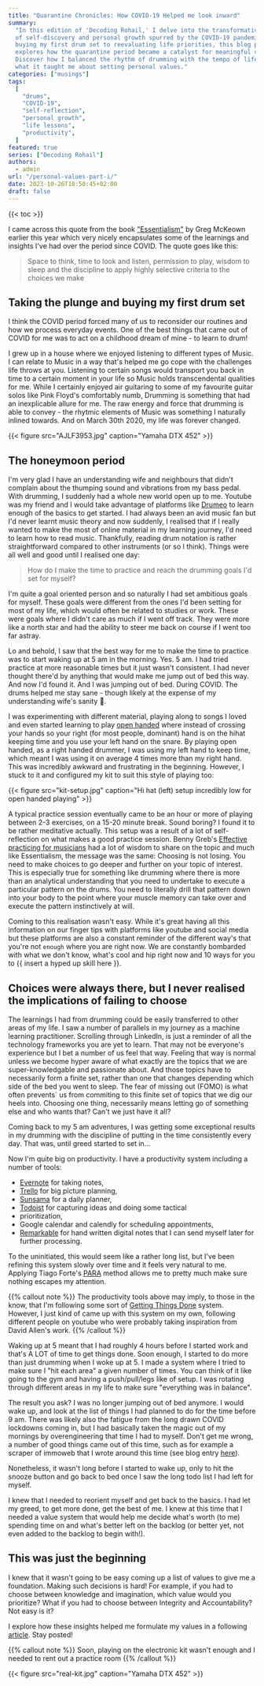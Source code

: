 ```yaml
---
title: "Quarantine Chronicles: How COVID-19 Helped me look inward"
summary:
  "In this edition of 'Decoding Rohail,' I delve into the transformative journey
  of self-discovery and personal growth spurred by the COVID-19 pandemic. From
  buying my first drum set to reevaluating life priorities, this blog post
  explores how the quarantine period became a catalyst for meaningful change.
  Discover how I balanced the rhythm of drumming with the tempo of life, and
  what it taught me about setting personal values."
categories: ["musings"]
tags:
  [
    "drums",
    "COVID-19",
    "self-reflection",
    "personal growth",
    "life lessons",
    "productivity",
  ]
featured: true
series: ["Decoding Rohail"]
authors:
  - admin
url: "/personal-values-part-i/"
date: 2023-10-26T10:50:45+02:00
draft: false
---
```


{{< toc >}}

I came across this quote from the book
["Essentialism"](https://www.amazon.com/Essentialism-Greg-McKeown-audiobook/dp/B00IWYP5NI/ref=sr_1_1?crid=RZC41UQUFCF6&keywords=essentialism&qid=1698311094&s=books&sprefix=essentialism%2Cstripbooks-intl-ship%2C150&sr=1-1)
by Greg McKeown earlier this year which very nicely encapsulates some of the
learnings and insights I've had over the period since COVID. The quote goes like
this:

> Space to think, time to look and listen, permission to play, wisdom to sleep
> and the discipline to apply highly selective criteria to the choices we make

## Taking the plunge and buying my first drum set

I think the COVID period forced many of us to reconsider our routines and how we
process everyday events. One of the best things that came out of COVID for me
was to act on a childhood dream of mine - to learn to drum!

I grew up in a house where we enjoyed listening to different types of Music. I
can relate to Music in a way that's helped me go cope with the challenges life
throws at you. Listening to certain songs would transport you back in time to a
certain moment in your life so Music holds transcendental qualities for me.
While I certainly enjoyed air guitaring to some of my favourite guitar solos
like Pink Floyd's comfortably numb, Drumming is something that had an
inexplicable allure for me. The raw energy and force that drumming is able to
convey - the rhytmic elements of Music was something I naturally inlined
towards. And on March 30th 2020, my life was forever changed.

{{< figure src="AJLF3953.jpg" caption="Yamaha DTX 452"  >}}

## The honeymoon period

I'm very glad I have an understanding wife and neighbours that didn't complain
about the thumping sound and vibrations from my bass pedal. With drumming, I
suddenly had a whole new world open up to me. Youtube was my friend and I would
take advantage of platforms like [Drumeo](www.drumeo.com) to learn enough of the
basics to get started. I had always been an avid music fan but I'd never learnt
music theory and now suddenly, I realised that if I really wanted to make the
most of online material in my learning journey, I'd need to learn how to read
music. Thankfully, reading drum notation is rather straightforward compared to
other instruments (or so I think). Things were all well and good until I
realised one day:

> How do I make the time to practice and reach the drumming goals I'd set for
> myself?

I'm quite a goal oriented person and so naturally I had set ambitious goals for
myself. These goals were different from the ones I'd been setting for most of my
life, which would often be related to studies or work. These were goals where I
didn't care as much if I went off track. They were more like a north star and
had the ability to steer me back on course if I went too far astray.

Lo and behold, I saw that the best way for me to make the time to practice was
to start waking up at 5 am in the morning. Yes. 5 am. I had tried practice at
more reasonable times but it just wasn't consistent. I had never thought there'd
by anything that would make me jump out of bed this way. And now I'd found it.
And I was jumping out of bed. During COVID. The drums helped me stay sane -
though likely at the expense of my understanding wife's sanity 🤣.

I was experimenting with different material, playing along to songs I loved and
even started learning to play
[open handed](https://en.wikipedia.org/wiki/Open-handed_drumming) where instead
of crossing your hands so your right (for most people, dominant) hand is on the
hihat keeping time and you use your left hand on the snare. By playing open
handed, as a right handed drummer, I was using my left hand to keep time, which
meant I was using it on average 4 times more than my right hand. This was
incredibly awkward and frustrating in the beginning. However, I stuck to it and
configured my kit to suit this style of playing too:

{{< figure src="kit-setup.jpg" caption="Hi hat (left) setup incredibly low for open handed playing"  >}}

A typical practice session eventually came to be an hour or more of playing
between 2-3 exercises, on a 15-20 minute break. Sound boring? I found it to be
rather meditative actually. This setup was a result of a lot of self-reflection
on what makes a good practice session. Benny Greb's
[Effective practicing for musicians](https://www.goodreads.com/book/show/56515701-effective-practicing-for-musicians)
had a lot of wisdom to share on the topic and much like Essentialism, the
message was the same: Choosing is not losing. You need to make choices to go
deeper and further on your topic of interest. This is especially true for
something like drumming where there is more than an analytical understanding
that you need to undertake to execute a particular pattern on the drums. You
need to literally drill that pattern down into your body to the point where your
muscle memory can take over and execute the pattern instinctively at will.

Coming to this realisation wasn't easy. While it's great having all this
information on our finger tips with platforms like youtube and social media but
these platforms are also a constant reminder of the different way's that you're
not `enough` where you are right now. We are constantly bombarded with what we
don't know, what's cool and hip right now and 10 ways for you to
{{ insert a hyped up skill here }}.

## Choices were always there, but I never realised the implications of failing to choose

The learnings I had from drumming could be easily transferred to other areas of
my life. I saw a number of parallels in my journey as a machine learning
practitioner. Scrolling through LinkedIn, is just a reminder of all the
technology frameworks you are yet to learn. That may not be everyone's
experience but I bet a number of us feel that way. Feeling that way is normal
unless we become hyper aware of what exactly are the topics that we are
super-knowledgable and passionate about. And those topics have to necessarily
form a finite set, rather than one that changes depending which side of the bed
you went to sleep. The fear of missing out (FOMO) is what often prevents` us
from commiting to this finite set of topics that we dig our heels into. Choosing
one thing, necessarily means letting go of something else and who wants that?
Can't we just have it all?

Coming back to my 5 am adventures, I was getting some exceptional results in my
drumming with the discipline of putting in the time consistently every day. That
was, until greed started to set in...

Now I'm quite big on productivity. I have a productivity system including a
number of tools:

- [Evernote](www.evernote.com) for taking notes,
- [Trello](www.trello.com) for big picture planning,
- [Sunsama](www.sunsama.com) for a daily planner,
- [Todoist](www.todoist.com) for capturing ideas and doing some tactical
- prioritization,
- Google calendar and calendly for scheduling appointments,
- [Remarkable](www.remarkable.com) for hand written digital notes that I can
  send myself later for further processing.

To the uninitiated, this would seem like a rather long list, but I've been
refining this system slowly over time and it feels very natural to me. Applying
Tiago Forte's [PARA](https://fortelabs.com/blog/para/) method allows me to
pretty much make sure nothing escapes my attention.

{{% callout note %}} The productivity tools above may imply, to those in the
know, that I'm following some sort of
[Getting Things Done](https://gettingthingsdone.com/) system. However, I just
kind of came up with this system on my own, following different people on
youtube who were probably taking inspiration from David Allen's work.
{{% /callout %}}

Waking up at 5 meant that I had roughly 4 hours before I started work and that's
A LOT of time to get things done. Soon enough, I started to do more than just
drumming when I woke up at 5. I made a system where I tried to make sure I "hit
each area" a given number of times. You can think of it like going to the gym
and having a push/pull/legs like of setup. I was rotating through different
areas in my life to make sure "everything was in balance".

The result you ask? I was no longer jumping out of bed anymore. I would wake up,
and look at the list of things I had planned to do for the time before 9 am.
There was likely also the fatigue from the long drawn COVID lockdowns coming in,
but I had basically taken the magic out of my mornings by overengineering that
time I had to myself. Don't get me wrong, a number of good things came out of
this time, such as for example a scraper of immoweb that I wrote around this
time (see blog entry [here](/a-scraper-that-scales-part-i/)).

Nonetheless, it wasn't long before I started to wake up, only to hit the snooze
button and go back to bed once I saw the long todo list I had left for myself.

I knew that I needed to reorient myself and get back to the basics. I had let my
greed, to get more done, get the best of me. I knew at this time that I needed a
value system that would help me decide what's worth (to me) spending time on and
what's better left on the backlog (or better yet, not even added to the backlog
to begin with!).

## This was just the beginning

I knew that it wasn't going to be easy coming up a list of values to give me a
foundation. Making such decisions is hard! For example, if you had to choose
between knowledge and imagination, which value would you prioritize? What if you
had to choose between Integrity and Accountability? Not easy is it?

I explore how these insights helped me formulate my values in a following
[article](/personal-values-part-ii/). Stay posted!

{{% callout note %}} Soon, playing on the electronic kit wasn't enough and I
needed to rent out a practice room {{% /callout %}}

{{< figure src="real-kit.jpg" caption="Yamaha DTX 452"  >}}
